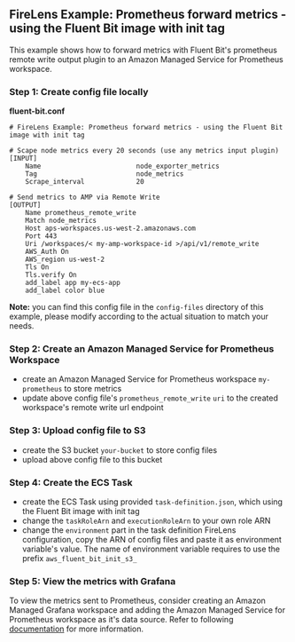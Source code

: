 ## FireLens Example: Prometheus forward metrics - using the Fluent Bit image with init tag

This example shows how to forward metrics with Fluent Bit's prometheus remote write output plugin to an Amazon Managed Service for Prometheus workspace.

### Step 1: Create config file locally

**fluent-bit.conf**

```
# FireLens Example: Prometheus forward metrics - using the Fluent Bit image with init tag

# Scape node metrics every 20 seconds (use any metrics input plugin)
[INPUT]
    Name                        node_exporter_metrics
    Tag                         node_metrics
    Scrape_interval             20

# Send metrics to AMP via Remote Write
[OUTPUT]
    Name prometheus_remote_write
    Match node_metrics
    Host aps-workspaces.us-west-2.amazonaws.com
    Port 443
    Uri /workspaces/< my-amp-workspace-id >/api/v1/remote_write
    AWS_Auth On
    AWS_region us-west-2
    Tls On
    Tls.verify On
    add_label app my-ecs-app
    add_label color blue
```

**Note:** you can find this config file in the `config-files` directory of this example, please modify according to the actual situation to match your needs.

### Step 2: Create an Amazon Managed Service for Prometheus Workspace

* create an Amazon Managed Service for Prometheus workspace `my-prometheus` to store metrics
* update above config file's `prometheus_remote_write` `uri` to the created workspace's remote write url endpoint

### Step 3: Upload config file to S3

* create the S3 bucket `your-bucket` to store config files
* upload above config file to this bucket

### Step 4: Create the ECS Task

* create the ECS Task using provided `task-definition.json`, which using the Fluent Bit image with init tag
* change the `taskRoleArn` and `executionRoleArn` to your own role ARN
* change the `environment` part in the task definition FireLens configuration, copy the ARN of config files and paste it as environment variable's value. The name of environment variable requires to use the prefix `aws_fluent_bit_init_s3_`

### Step 5: View the metrics with Grafana

To view the metrics sent to Prometheus, consider creating an Amazon Managed Grafana workspace and adding the Amazon Managed Service for Prometheus workspace as it's data source. Refer to following [documentation](https://docs.aws.amazon.com/grafana/latest/userguide/AMP-adding-AWS-config.html) for more information.
